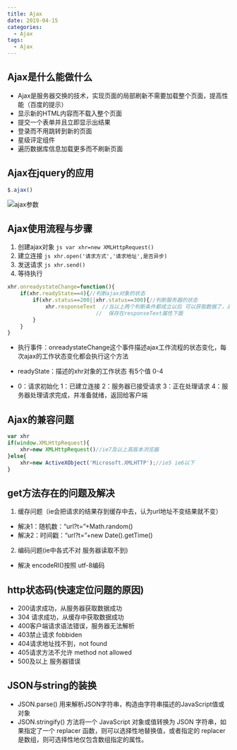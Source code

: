 ```yaml
---
title: Ajax
date: 2019-04-15
categories:
  - Ajax
tags:
  - Ajax
---
```

## Ajax是什么能做什么
- Ajax是服务器交换的技术，实现页面的局部刷新不需要加载整个页面，提高性能（百度的提示）
- 显示新的HTML内容而不载入整个页面 
- 提交一个表单并且立即显示出结果
- 登录而不用跳转到新的页面
- 星级评定组件
- 遍历数据库信息加载更多而不刷新页面

## Ajax在jquery的应用
```js
$.ajax()
```
![ajax参数](https://s1.ax1x.com/2020/10/05/0tSeOg.png)

## Ajax使用流程与步骤
1. 创建ajax对象  ```js var xhr=new XMLHttpRequest()```
2. 建立连接  ```js xhr.open('请求方式','请求地址',是否异步) ```
3. 发送请求 ```js xhr.send() ```
4. 等待执行
```js
xhr.onreadystateChange=function(){
    if(xhr.readyState==4){//判断ajax对象的状态
        if(xhr.status==200||xhr.status==300){//判断服务器的状态
            xhr.responseText  //当以上两个判断条件都成立以后 可以获取数据了，从xhr对象里面获取，返回的数据
                            //  保存在responseText属性下面
        }
    }
}
```
- 执行事件：onreadystateChange这个事件描述ajax工作流程的状态变化，每次ajax的工作状态变化都会执行这个方法

- readyState：描述的xhr对象的工作状态 有5个值 0-4
- 0：请求初始化 1：已建立连接 2：服务器已接受请求  3：正在处理请求 4：服务器处理请求完成，并准备就绪，返回给客户端

## Ajax的兼容问题
```js
var xhr 
if(window.XMLHttpRequest){
    xhr=new XMLHttpRequest()//ie7及以上高版本浏览器
}else{
    xhr=new ActiveXObject('Microsoft.XMLHTTP');//ie5 ie6以下
}
```
## get方法存在的问题及解决
1. 缓存问题（ie会把请求的结果存到缓存中去，认为url地址不变结果就不变）
- 解决1：随机数：“url?t=”+Math.random()
- 解决2：时间戳：“url?t=”+new Date().getTime()
2. 编码问题(ie中各式不对 服务器读取不到)
- 解决 encodeRI()按照 utf-8编码

## http状态码(快速定位问题的原因)
- 200请求成功，从服务器获取数据成功
- 304 请求成功，从缓存中获取数据成功
- 400客户端请求语法错误，服务器无法解析
- 403禁止请求 fobbiden
- 404请求地址找不到，not found
- 405请求方法不允许 method not allowed
- 500及以上 服务器错误

## JSON与string的装换
- JSON.parse() 用来解析JSON字符串，构造由字符串描述的JavaScript值或对象
- JSON.stringify() 方法将一个 JavaScript 对象或值转换为 JSON 字符串，如果指定了一个 replacer 函数，则可以选择性地替换值，或者指定的 replacer 是数组，则可选择性地仅包含数组指定的属性。
